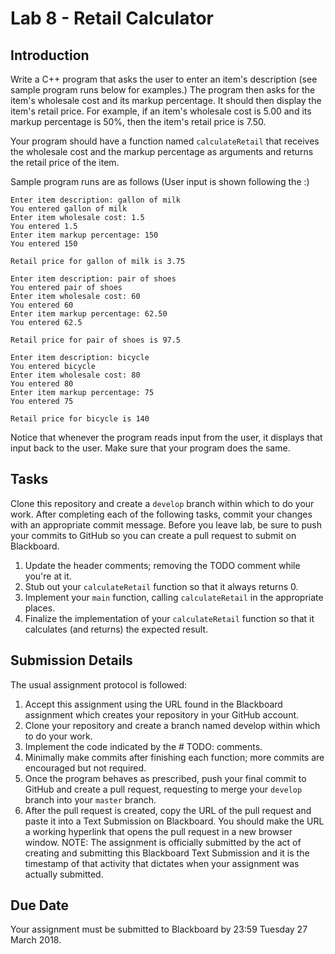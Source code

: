 # Lab 8 - Retail Calculator

## Introduction

Write a C++ program that asks the user to enter an item's description (see sample program runs below for examples.) The program then asks for the item's wholesale cost and its markup percentage. It should then display the item's retail price. For example, if an item's wholesale cost is 5.00 and its markup percentage is 50%, then the item's retail price is 7.50.

Your program should have a function named `calculateRetail` that receives the wholesale cost and the markup percentage as arguments and returns the retail price of the item.

Sample program runs are as follows (User input is shown following the :)

```text
Enter item description: gallon of milk
You entered gallon of milk
Enter item wholesale cost: 1.5
You entered 1.5
Enter item markup percentage: 150
You entered 150

Retail price for gallon of milk is 3.75
```

```text
Enter item description: pair of shoes
You entered pair of shoes
Enter item wholesale cost: 60
You entered 60
Enter item markup percentage: 62.50
You entered 62.5

Retail price for pair of shoes is 97.5
```

```text
Enter item description: bicycle
You entered bicycle
Enter item wholesale cost: 80
You entered 80
Enter item markup percentage: 75
You entered 75

Retail price for bicycle is 140
```

Notice that whenever the program reads input from the user, it displays that input back to the user. Make sure that your program does the same.

## Tasks

Clone this repository and create a `develop` branch within which to do your work. After completing each of the following tasks, commit your changes with an appropriate commit message. Before you leave lab, be sure to push your commits to GitHub so you can create a pull request to submit on Blackboard.

1. Update the header comments; removing the TODO comment while you're at it.
1. Stub out your `calculateRetail` function so that it always returns 0.
1. Implement your `main` function, calling `calculateRetail` in the appropriate places.
1. Finalize the implementation of your `calculateRetail` function so that it calculates (and returns) the expected result.

## Submission Details

The usual assignment protocol is followed:

1. Accept this assignment using the URL found in the Blackboard assignment which creates your repository in your GitHub account.
1. Clone your repository and create a branch named develop within which to do your work.
1. Implement the code indicated by the # TODO: comments.
1. Minimally make commits after finishing each function; more commits are encouraged but not required.
1. Once the program behaves as prescribed, push your final commit to GitHub and create a pull request, requesting to merge your `develop` branch into your `master` branch.
1. After the pull request is created, copy the URL of the pull request and paste it into a Text Submission on Blackboard. You should make the URL a working hyperlink that opens the pull request in a new browser window. NOTE: The assignment is officially submitted by the act of creating and submitting this Blackboard Text Submission and it is the timestamp of that activity that dictates when your assignment was actually submitted.

## Due Date

Your assignment must be submitted to Blackboard by 23:59 Tuesday 27 March 2018.
